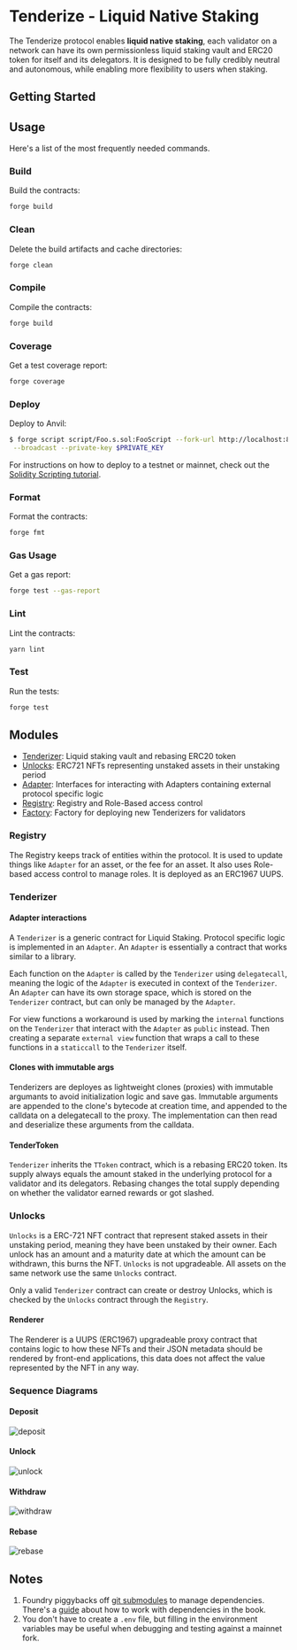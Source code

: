 # Tenderize - Liquid Native Staking

The Tenderize protocol enables **liquid native staking**, each validator on a network can have its own permissionless
liquid staking vault and ERC20 token for itself and its delegators. It is designed to be fully credibly neutral and
autonomous, while enabling more flexibility to users when staking.

## Getting Started

## Usage

Here's a list of the most frequently needed commands.

### Build

Build the contracts:

```sh
forge build
```

### Clean

Delete the build artifacts and cache directories:

```sh
forge clean
```

### Compile

Compile the contracts:

```sh
forge build
```

### Coverage

Get a test coverage report:

```sh
forge coverage
```

### Deploy

Deploy to Anvil:

```sh
$ forge script script/Foo.s.sol:FooScript --fork-url http://localhost:8545 \
 --broadcast --private-key $PRIVATE_KEY
```

For instructions on how to deploy to a testnet or mainnet, check out the
[Solidity Scripting tutorial](https://book.getfoundry.sh/tutorials/solidity-scripting.html).

### Format

Format the contracts:

```sh
forge fmt
```

### Gas Usage

Get a gas report:

```sh
forge test --gas-report
```

### Lint

Lint the contracts:

```sh
yarn lint
```

### Test

Run the tests:

```sh
forge test
```

## Modules

- [Tenderizer](): Liquid staking vault and rebasing ERC20 token
- [Unlocks](): ERC721 NFTs representing unstaked assets in their unstaking period
- [Adapter](): Interfaces for interacting with Adapters containing external protocol specific logic
- [Registry](): Registry and Role-Based access control
- [Factory](): Factory for deploying new Tenderizers for validators

### Registry

The Registry keeps track of entities within the protocol. It is used to update things like `Adapter` for an asset, or the fee for an asset. It also uses Role-based access control to manage roles. It is deployed as an ERC1967 UUPS.

### Tenderizer

#### Adapter interactions

A `Tenderizer` is a generic contract for Liquid Staking. Protocol specific logic is implemented in an `Adapter`.
An `Adapter` is essentially a contract that works similar to a library.

Each function on the `Adapter` is called by the `Tenderizer` using `delegatecall`, meaning the logic of the `Adapter` is executed in context of the `Tenderizer`. An `Adapter` can have its own storage space, which is stored on the `Tenderizer` contract, but can only be managed by the `Adapter`.

For view functions a workaround is used by marking the `internal` functions on the `Tenderizer` that interact with the `Adapter` as `public` instead. Then creating a separate `external view` function that wraps a call to these functions in a `staticcall` to the `Tenderizer` itself.

#### Clones with immutable args

Tenderizers are deployes as lightweight clones (proxies) with immutable argumants to avoid initialization logic and save gas.
Immutable arguments are appended to the clone's bytecode at creation time, and appended to the calldata on a delegatecall to the proxy. The implementation can then read and deserialize these arguments from the calldata.

#### TenderToken

`Tenderizer` inherits the `TToken` contract, which is a rebasing ERC20 token. Its supply always equals the amount staked in the underlying protocol for a validator and its delegators. Rebasing changes the total supply depending on whether the validator earned rewards or got slashed.

### Unlocks

`Unlocks` is a ERC-721 NFT contract that represent staked assets in their unstaking period, meaning they have been unstaked by their owner. Each unlock has an amount and a maturity date at which the amount can be withdrawn, this burns the NFT. `Unlocks` is not upgradeable. All assets on the same network use the same `Unlocks` contract.

Only a valid `Tenderizer` contract can create or destroy Unlocks, which is checked by the `Unlocks` contract through the `Registry`.

#### Renderer

The Renderer is a UUPS (ERC1967) upgradeable proxy contract that contains logic to how these NFTs and their JSON metadata should be rendered by front-end applications, this data does not affect the value represented by the NFT in any way.

### Sequence Diagrams

#### Deposit

![deposit](./diagrams/deposit.png)

#### Unlock

![unlock](./diagrams/unlock.png)

#### Withdraw

![withdraw](./diagrams/withdraw.png)

#### Rebase

![rebase](./diagrams/rebase.png)

## Notes

1. Foundry piggybacks off [git submodules](https://git-scm.com/book/en/v2/Git-Tools-Submodules) to manage dependencies.
   There's a [guide](https://book.getfoundry.sh/projects/dependencies.html) about how to work with dependencies in the
   book.
2. You don't have to create a `.env` file, but filling in the environment variables may be useful when debugging and
   testing against a mainnet fork.
